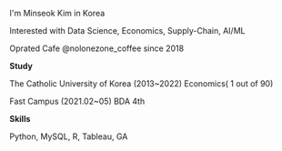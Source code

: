 I'm Minseok Kim in Korea

Interested with Data Science, Economics, Supply-Chain, AI/ML

Oprated Cafe @nolonezone_coffee since 2018

**Study**

The Catholic University of Korea (2013~2022)
  Economics( 1 out of 90)

Fast Campus (2021.02~05)
  BDA 4th

**Skills**

Python, MySQL, R, Tableau, GA
